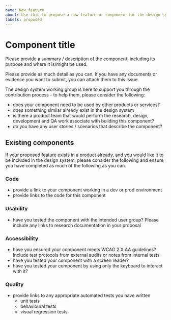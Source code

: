 ```yaml
---
name: New feature
about: Use this to propose a new feature or component for the design system.  It can exist in a project already, or be totally new.
labels: proposed
---
```


# Component title

Please provide a summary / description of the component, including its purpose and where it is/might be used.

Please provide as much detail as you can. If you have any documents or evidence you want to submit, you can attach them to this issue.

The design system working group is here to support you through the contribution process - to help them, please consider the following:

- does your component need to be used by other products or services?
- does something similar already exist in the design system
- is there a product team that would perform the research, design, development and QA work associate with building this component?
- do you have any user stories / scenarios that describe the component?

## Existing components

If your proposed feature exists in a product already, and you would like it to be included in the design system, please consider the following and ensure you have completed as much of the following as you can.

### Code

- provide a link to your component working in a dev or prod environment
- provide links to the code for this component

### Usability

- have you tested the component with the intended user group? Please include any links to research documentation in your proposal

### Accessibility

- have you ensured your component meets WCAG 2.X AA guidelines? Include test protocols from external audits or notes from internal tests
- have you tested your component with a screen reader?
- have you tested your component by using only the keyboard to interact with it?

### Quality

- provide links to any appropriate automated tests you have written
  - unit tests
  - behavioural tests
  - visual regression tests
